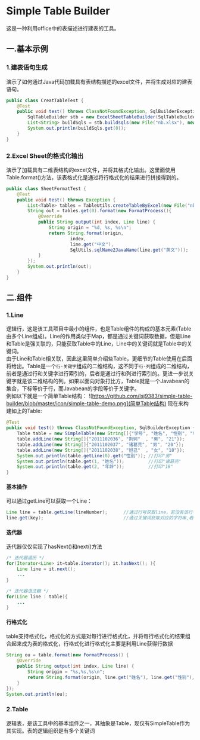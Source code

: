 ﻿# Simple Table Builder
这是一种利用office中的表描述进行建表的工具。
## 一.基本示例

### 1.建表语句生成
演示了如何通过Java代码加载具有表结构描述的excel文件，并将生成对应的建表语句。
```Java
public class CreatTableTest {
	@Test
	public void test() throws ClassNotFoundException, SqlBuilderException {
		SqlTableBuilder stb = new ExcelSheetTableBuilder(SqlTableBuilder.SqlType.SqlServer);		//创建支持SqlServer建表的SqlTableBuilder
		List<String> buildSqls = stb.buildsqls(new File("nb.xlsx"), new HashMap<>());				//获得对应excel中所有sheet的建表语句，hashMap用于记录错误
		System.out.println(buildSqls.get(0));
	}
}
```

### 2.Excel Sheet的格式化输出
演示了加载具有二维表结构的excel文件，并将其格式化输出。这里面使用Table.format()方法，该表格式化是通过将行格式化的结果进行拼接得到的。
```Java
public class SheetFormatTest {
	@Test
	public void test() throws Exception {
		List<Table> tables = TableUtils.createTableByExcel(new File("nb.xlsx"));	//所有sheet转为Table
		String out = tables.get(0).format(new FormatProcess(){						//每个Table都支持格式化
			@Override
			public String output(int index, Line line) {				//会按行顺序进入该方法，以格式化该行。最终的Table格式化就是所有行格式化结果的拼接
				String origin = "%d, %s, %s\n";
				return String.format(origin, 
						index,
						line.get("中文"), 
						SqlUtils.sqlName2JavaName(line.get("英文")));
			}
		});
		System.out.println(out);
	}
}

```


## 二.组件
### 1.Line
逻辑行，这是该工具项目中最小的组件，也是Table组件的构成的基本元素(Table由多个Line组成)。Line的作用类似于Map，都是通过关键词获取数据，但是Line和Table是强关联的，只能获取Table中的Line，Line中的关键词就是Table中的关键词。<br>
由于Line和Table相关联，因此这里简单介绍些Table，更细节的Table使用在后面将给出。Table是一个`行-关键字`组成的二维结构，这不同于`行-列`组成的二维结构，前者是通过行和关键字进行索引的，后者是通过行和列进行索引的。更进一步说关键字就是该二维结构的列。如果以面向对象打比方，Table就是一个Javabean的集合，下标等价于行，而Javabean的字段等价于关键字。<br>
例如以下就是一个简单Table结构：
![https://github.com/lsj9383/simple-table-builder/blob/master/icon/simple-table-demo.png](简单Table结构)
现在来构建如上的Table:
```Java
@Test
public void test() throws ClassNotFoundException, SqlBuilderException {
	Table table = new SimpleTable(new String[]{"学号", "姓名", "性别", "年龄"});
	table.addLine(new String[]{"2011102036", "荆轲"  , "男", "21"});
	table.addLine(new String[]{"2011102037", "诸葛亮", "男", "20"});
	table.addLine(new String[]{"2011102038", "妲己"  , "女", "18"});
	System.out.println(table.getLine(0).get("性别"));	//打印"男"
	System.out.println(table.get(1, "姓名"));			//打印"诸葛亮"
	System.out.println(table.get(2, "年龄"));			//打印"18"
}
```
#### 基本操作
可以通过getLine可以获取一个Line：
```Java
Line line = table.getLine(lineNumber);		//通过行号获取line，若没有该行号返回null。
line.get(key);								//通过关键词获取对应的字符串,若没有该关键词返回null。该关键词强依赖table中的关键词。
```
#### 迭代器
迭代器仅仅实现了hasNext()和next()方法
```Java
/* 迭代器遍历 */
for(Iterator<Line> it=table.iterator(); it.hasNext(); ){
	Line line = it.next();
	...
}

/* 迭代器语法糖 */
for(Line line : table){
	...
}
```
#### 行格式化
table支持格式化，格式化的方式是对每行进行格式化，并将每行格式化的结果组合起来成为表的格式化，行格式化进行格式化主要是利用Line获得行数据
```Java
String ou = table.format(new FormatProcess() {
	@Override
	public String output(int index, Line line) {
		String origin = "%s,%s,%s\n";
		return String.format(origin, line.get("姓名"), line.get("性别"), line.get("年龄"));
	}
});
System.out.println(ou);
```

### 2.Table
逻辑表，是该工具中的基本组件之一，其抽象是Table，现仅有SimpleTable作为其实现。表的逻辑组织是有多个关键词
